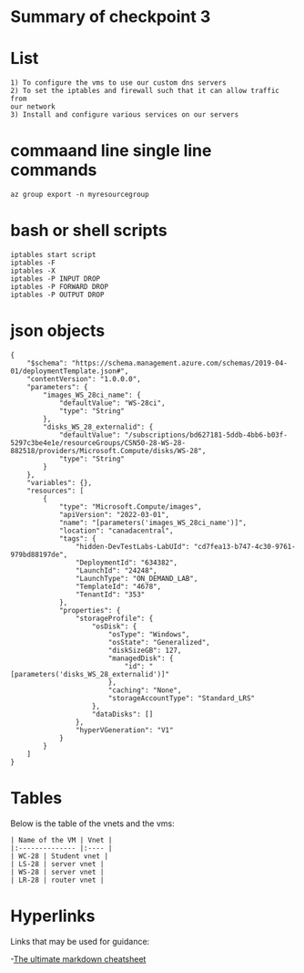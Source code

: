 # Summary of checkpoint 3

# List
```
1) To configure the vms to use our custom dns servers
2) To set the iptables and firewall such that it can allow traffic from
our network
3) Install and configure various services on our servers
```
# commaand line single line commands

`az group export -n myresourcegroup`
# bash or shell scripts
```
iptables start script
iptables -F
iptables -X
iptables -P INPUT DROP
iptables -P FORWARD DROP
iptables -P OUTPUT DROP
```

# json objects

```
{
    "$schema": "https://schema.management.azure.com/schemas/2019-04-01/deploymentTemplate.json#",
    "contentVersion": "1.0.0.0",
    "parameters": {
        "images_WS_28ci_name": {
            "defaultValue": "WS-28ci",
            "type": "String"
        },
        "disks_WS_28_externalid": {
            "defaultValue": "/subscriptions/bd627181-5ddb-4bb6-b03f-5297c3be4e1e/resourceGroups/CSN50-28-WS-28-882518/providers/Microsoft.Compute/disks/WS-28",
            "type": "String"
        }
    },
    "variables": {},
    "resources": [
        {
            "type": "Microsoft.Compute/images",
            "apiVersion": "2022-03-01",
            "name": "[parameters('images_WS_28ci_name')]",
            "location": "canadacentral",
            "tags": {
                "hidden-DevTestLabs-LabUId": "cd7fea13-b747-4c30-9761-979bd88197de",
                "DeploymentId": "634382",
                "LaunchId": "24248",
                "LaunchType": "ON_DEMAND_LAB",
                "TemplateId": "4678",
                "TenantId": "353"
            },
            "properties": {
                "storageProfile": {
                    "osDisk": {
                        "osType": "Windows",
                        "osState": "Generalized",
                        "diskSizeGB": 127,
                        "managedDisk": {
                            "id": "[parameters('disks_WS_28_externalid')]"
                        },
                        "caching": "None",
                        "storageAccountType": "Standard_LRS"
                    },
                    "dataDisks": []
                },
                "hyperVGeneration": "V1"
            }
        }
    ]
}
```
# Tables

Below is the table of the vnets and the vms:
```
| Name of the VM | Vnet |
|:-------------- |:---- |
| WC-28 | Student vnet |
| LS-28 | server vnet |
| WS-28 | server vnet |
| LR-28 | router vnet |
```
# Hyperlinks
Links that may be used for guidance:

-[The ultimate markdown cheatsheet](https://towardsdatascience.com/the-ultimate-markdown-cheat-sheet-3d3976b31a0)



